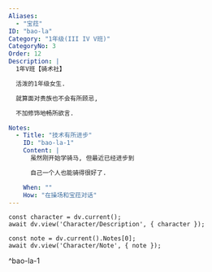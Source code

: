 ```yaml
---
Aliases:
  - "宝菈"
ID: "bao-la"
Category: "1年级(III IV V班)"
CategoryNo: 3
Order: 12
Description: |
  1年V班【骑术社】

  活泼的1年级女生.

  就算面对贵族也不会有所顾忌,

  不加修饰地畅所欲言.

Notes:
  - Title: "技术有所进步"
    ID: "bao-la-1"
    Content: |
      虽然刚开始学骑马, 但最近已经进步到

      自己一个人也能骑得很好了.

    When: ""
    How: "在操场和宝菈对话"
---
```

```dataviewjs
const character = dv.current();
await dv.view('Character/Description', { character });
```

```dataviewjs
const note = dv.current().Notes[0];
await dv.view('Character/Note', { note });
```
^bao-la-1